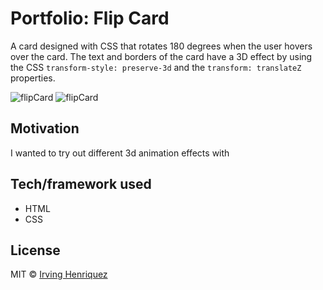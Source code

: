 # Portfolio: Flip Card

A card designed with CSS that rotates 180 degrees when the user hovers over the card. The text and borders  of the card have a 3D effect  by using the CSS `transform-style: preserve-3d` and the `transform: translateZ` properties. 

![flipCard](https://user-images.githubusercontent.com/69181038/99693873-d6da0380-2a59-11eb-96a0-cad155930a37.jpg)
![flipCard](https://user-images.githubusercontent.com/69181038/99694011-f4a76880-2a59-11eb-9afe-6cb666ba6210.gif)



## Motivation

I wanted to try out different 3d animation effects with  

## Tech/framework used
- HTML
- CSS



## License
MIT © [Irving Henriquez]()
